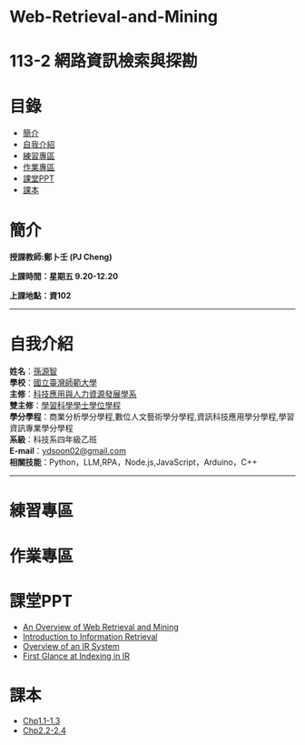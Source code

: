 # Web-Retrieval-and-Mining
# 113-2 網路資訊檢索與探勘
# 目錄
+ [簡介](https://github.com/yuancc12/Web-Retrieval-and-Mining/blob/main/README.md#%E7%B0%A1%E4%BB%8B)
+ [自我介紹](https://github.com/yuancc12/Web-Retrieval-and-Mining/blob/main/README.md#%E8%87%AA%E6%88%91%E4%BB%8B%E7%B4%B9)
+ [練習專區](https://github.com/yuancc12/Web-Retrieval-and-Mining/blob/main/README.md#%E7%B7%B4%E7%BF%92%E5%B0%88%E5%8D%80)
+ [作業專區](https://github.com/yuancc12/Web-Retrieval-and-Mining/blob/main/README.md#%E4%BD%9C%E6%A5%AD%E5%B0%88%E5%8D%80)
+ [課堂PPT](https://github.com/yuancc12/Web-Retrieval-and-Mining/blob/main/README.md#%E8%AA%B2%E5%A0%82ppt)
+ [課本](https://github.com/yuancc12/Web-Retrieval-and-Mining/blob/main/README.md#%E8%AA%B2%E6%9C%AC)

# 簡介
**授課教師:鄭卜壬 (PJ Cheng)**

**上課時間：星期五 9.20-12.20**

**上課地點：資102**
***
# 自我介紹
**姓名**：[孫源智](https://yuancc12.github.io/web/mypages/)\
**學校**：[國立臺灣師範大學](https://www.ntnu.edu.tw/)\
**主修**：[科技應用與人力資源發展學系](https://www.tahrd.ntnu.edu.tw/)\
**雙主修**：[學習科學學士學位學程](https://www.upls.ntnu.edu.tw/)\
**學分學程**：商業分析學分學程,數位人文藝術學分學程,資訊科技應用學分學程,學習資訊專業學分學程\
**系級**：科技系四年級乙班\
**E-mail**：ydsoon02@gmail.com\
**相關技能**：Python，LLM,RPA，Node.js,JavaScript，Arduino，C++
***
# 練習專區
# 作業專區
# 課堂PPT
+ [An Overview of Web Retrieval and Mining](https://www.csie.ntu.edu.tw/%7Epjcheng/course/wm2025/overview_2025.pdf)
+ [Introduction to Information Retrieval](https://www.csie.ntu.edu.tw/~pjcheng/course/wm2025/introir_2025.pdf)
+ [Overview of an IR System](https://www.csie.ntu.edu.tw/~pjcheng/course/wm2025/irsys_2025.pdf)
+ [First Glance at Indexing in IR](https://www.csie.ntu.edu.tw/~pjcheng/course/wm2025/indexing_2025.pdf)
# 課本
+ [Chp1.1-1.3](https://nlp.stanford.edu/IR-book/pdf/01bool.pdf)
+ [Chp2.2-2.4](https://nlp.stanford.edu/IR-book/pdf/02voc.pdf)

